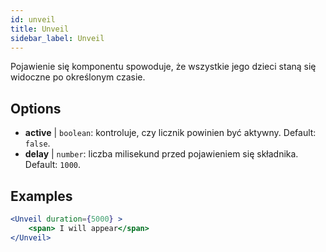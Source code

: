 ```yaml
---
id: unveil 
title: Unveil
sidebar_label: Unveil
---
```


Pojawienie się komponentu spowoduje, że wszystkie jego dzieci staną się widoczne po określonym czasie.

## Options

* __active__ | `boolean`: kontroluje, czy licznik powinien być aktywny. Default: `false`.
* __delay__ | `number`: liczba milisekund przed pojawieniem się składnika. Default: `1000`.


## Examples

```jsx live
<Unveil duration={5000} >
    <span> I will appear</span>
</Unveil>
```



